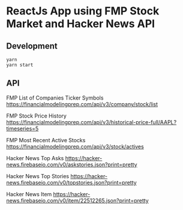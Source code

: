 # ReactJs App using FMP Stock Market and Hacker News API

## Development

```
yarn
yarn start
```

## API

FMP List of Companies Ticker Symbols
https://financialmodelingprep.com/api/v3/company/stock/list

FMP Stock Price History
https://financialmodelingprep.com/api/v3/historical-price-full/AAPL?timeseries=5

FMP Most Recent Active Stocks
https://financialmodelingprep.com/api/v3/stock/actives

Hacker News Top Asks
https://hacker-news.firebaseio.com/v0/askstories.json?print=pretty

Hacker News Top Stories
https://hacker-news.firebaseio.com/v0/topstories.json?print=pretty

Hacker News Item
https://hacker-news.firebaseio.com/v0/item/22512265.json?print=pretty
